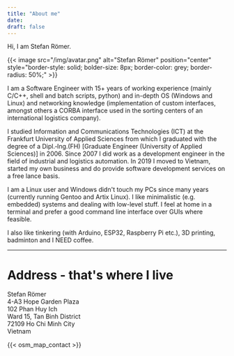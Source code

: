```yaml
---
title: "About me"
date:
draft: false
---
```


Hi, I am Stefan Römer.

{{< image src="/img/avatar.png" alt="Stefan Römer" position="center" style="border-style: solid; bolder-size: 8px; border-color: grey; border-radius: 50%;" >}}

I am a Software Engineer with 15+ years of working experience (mainly C/C++, shell and batch
scripts, python) and in-depth OS (Windows and Linux) and networking knowledge (implementation of
custom interfaces, amongst others a CORBA interface used in the sorting centers of an international
logistics company).

I studied Information and Communications Technologies (ICT) at the Frankfurt University of Applied Sciences
from which I graduated with the degree of a Dipl.&#x2011;Ing.(FH) [Graduate Engineer (University of Applied Sciences)]
in 2006. Since 2007 I did work as a development engineer in the field of industrial and logistics automation.
In 2019 I moved to Vietnam, started my own business and do provide software development services on a free
lance basis.

I am a Linux user and Windows didn't touch my PCs since many years (currently running Gentoo and Artix Linux).
I like minimalistic (e.g. embedded) systems and dealing with low-level stuff. I feel at home in a terminal and prefer
a good command line interface over GUIs where feasible.

I also like tinkering (with Arduino, ESP32, Raspberry Pi etc.), 3D printing, badminton and I NEED coffee.

---

# Address - that's where I live

Stefan Römer  
4-A3 Hope Garden Plaza  
102 Phan Huy Ich  
Ward 15, Tan Binh District  
72109 Ho Chi Minh City  
Vietnam

{{< osm_map_contact >}}

